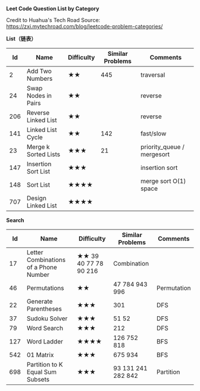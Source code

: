 **Leet Code Question List by Category**

Credit to Huahua's Tech Road
Source: https://zxi.mytechroad.com/blog/leetcode-problem-categories/

**List（链表）**

| Id | Name | Difficulty | Similar Problems |	Comments |
| --- | ----- | ---------- | ---------------- | --------- |
|2	|Add Two Numbers	|★★|	445	|						traversal|
|24	|Swap Nodes in Pairs|	★★|		|						reverse|
|206|	Reverse Linked List|	★★|		|						reverse|
|141|	Linked List Cycle	|★★|	142	|						fast/slow|
|23	|Merge k Sorted Lists|	★★★|	21|							priority_queue / mergesort|
|147|	Insertion Sort List	|★★★|			|					insertion sort|
|148|	Sort List	|★★★★|							|	merge sort O(1) space|
|707|	Design Linked List|	★★★★|				|				|

**Search**

|Id	|Name	|Difficulty	|Similar Problems|							Comments|
| --- | ----- | ---------- | ---------------- | --------- |
|17	|Letter Combinations of a Phone Number|	★★	39	40	77	78	90	216	|	Combination|
|46	|Permutations|	★★	|47	784	943	996	|			Permutation|
|22	|Generate Parentheses|	★★★	|301|							DFS|
|37	|Sudoku Solver|	★★★|	51	52	|					DFS|
|79	|Word Search|	★★★	|212							|DFS|
|127|	Word Ladder|	★★★★	|126	752	818	|				BFS|
|542|	01 Matrix	|★★★|	675	934						|BFS|
|698|	Partition to K Equal Sum Subsets|	★★★|	93	131	241	282	842	|		Partition|

